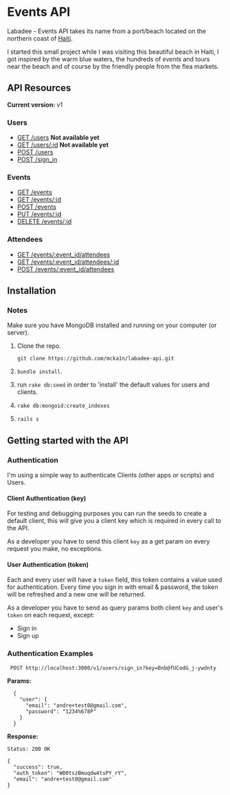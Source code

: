 Events API
==========

Labadee - Events API takes its name from a port/beach located on the northern coast of [Haiti](https://en.wikipedia.org/wiki/Haiti).

I started this small project while I was visiting this beautiful beach in Haiti, I got inspired by the warm blue waters, the hundreds of *events* and tours near the beach and of course by the friendly people from the flea markets.

## API Resources

**Current version:** v1

### Users

  - [GET /users](#get-users) **Not available yet**
  - [GET /users/:id](#get-usersid) **Not available yet**
  - [POST /users](#post-users)
  - [POST /sign_in](#post-sign_in)

### Events

  - [GET /events](#get-events)
  - [GET /events/:id](#get-eventsid)
  - [POST /events](#post-events)
  - [PUT /events/:id](#put-eventsid)
  - [DELETE /events/:id](#delete-eventsid)

### Attendees

  - [GET /events/:event_id/attendees](#get-eventsevent_id-attendees)
  - [GET /events/:event_id/attendees/:id](#get-eventsevent_id-attendeesid)
  - [POST /events/:event_id/attendees](#post-eventsevent_id-attendees)

## Installation

### Notes

Make sure you have MongoDB installed and running on your computer (or server).

1. Clone the repo.

       git clone https://github.com/mcka1n/labadee-api.git

2. `bundle install`.
2. run `rake db:seed` in order to 'install' the default values for users and clients.
4. `rake db:mongoid:create_indexes`
5. `rails s`


## Getting started with the API

### Authentication

I'm using a simple way to authenticate Clients (other apps or scripts) and Users.

#### Client Authentication (key)

For testing and debugging purposes you can run the seeds to create a default client, this will give you a client key which is required in every call to the API.

As a developer you have to send this client `key` as a get param on every request you make, no exceptions.

#### User Authentication (token)

Each and every user will have a `token` field, this token contains a value used for authentication. Every time you sign in with email & password, the token will be refreshed and a new one will be returned.

As a developer you have to send as query params both client `key` and user's `token` on each request, except:

- Sign in
- Sign up

### Authentication Examples

     POST http://localhost:3000/v1/users/sign_in?key=Bnb@fUCodG_j-ywdnty

**Params:**

```
  {
    "user": {
      "email": "andre+test0@gmail.com",
      "password": "1234%678P"
    }
  }
```
**Response:**

```
Status: 200 OK

{
  "success": true,
  "auth_token": "W00tszBmuqdw4tsPY_rY",
  "email": "andre+test0@gmail.com"
}
```
